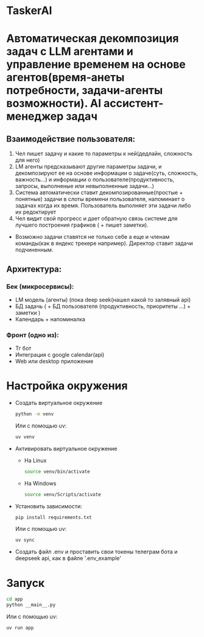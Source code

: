 # TaskerAI
# Автоматическая декомпозиция задач с LLM агентами и управление временем на основе агентов(время-анеты потребности, задачи-агенты возможности). AI ассистент-менеджер задач
## Взаимодействие пользователя:
1. Чел пишет задачу и какие то параметры к ней(дедлайн, сложность для него) 
2. LM агенты предсказывают другие параметры задачи, и декомпозируют ее на основе информации о задаче(суть, сложность, важность...)  и информации о пользователе(продуктивность, запросы, выполненые или невыполненные задачи...)  
3. Система автоматически ставит декомпозированные(простые + понятные) задачи в слоты времени пользователя, напоминает о задачах когда их время. Пользователь выполняет эти задачи либо их редоктирует
4. Чел видит свой прогресс и дает обратную связь системе для лучшего построения графиков ( + пишет заметки).

- Возможно задачи ставятся не только себе а еще и членам команды(как в яндекс трекере например). Директор ставит задачи подчиненным.

## Архитектура:
### Бек (микросервисы):
-  LM модель (агенты) (пока deep seek(нашел какой то залявный api)
-  БД задачь ( + БД пользователя (продуктивность, приоритеты ...) + заметки )
-  Календарь + напоминалка
### Фронт (одно из):
- Тг бот
- Интеграция с google calendar(api)
- Web или desktop приложение

# Настройка окружения

- Создать виртуальное окружение
  ```bash
  python -m venv
  ```
  Или с помощью uv:
  ```bash
  uv venv
  ```
- Активировать виртуальное окружение
  + На Linux
    ```bash
    source venv/bin/activate
    ```
  + На Windows
    ```bash
    source venv/Scripts/activate
    ```
- Установить зависимости:
  ```bash
  pip install requirements.txt
  ```
  Или с помощью uv:
  ```bash
  uv sync
  ```
  
- Создать файл .env и проставить свои токены телеграм бота и deepseek api, как в файле '.env_example'

# Запуск

  ```bash
  cd app
  python __main__.py
  ```
  Или с помощью uv:
  ```bash
  uv run app
  ```
